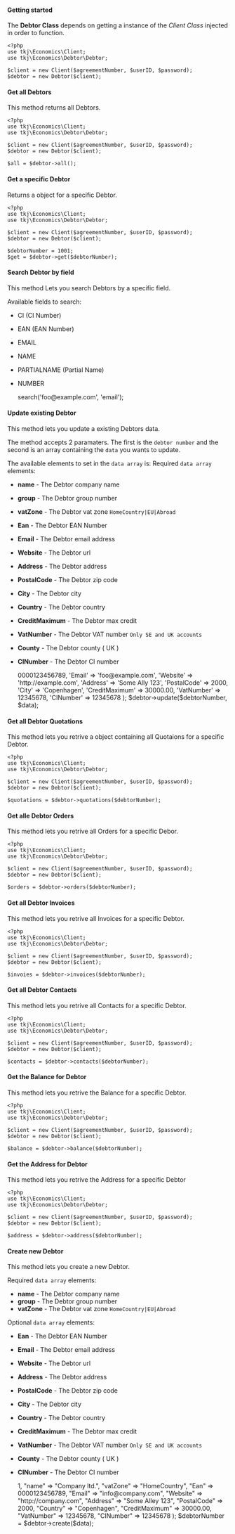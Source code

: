 #### Getting started
The **Debtor Class** depends on getting a instance of the *Client Class* injected in order to function.

    <?php
    use tkj\Economics\Client;
    use tkj\Economics\Debtor\Debtor;

    $client = new Client($agreementNumber, $userID, $password);
    $debtor = new Debtor($client);

#### Get all Debtors
This method returns all Debtors.

    <?php
    use tkj\Economics\Client;
    use tkj\Economics\Debtor\Debtor;

    $client = new Client($agreementNumber, $userID, $password);
    $debtor = new Debtor($client);

    $all = $debtor->all();

#### Get a specific Debtor
Returns a object for a specific Debtor.

    <?php
    use tkj\Economics\Client;
    use tkj\Economics\Debtor\Debtor;

    $client = new Client($agreementNumber, $userID, $password);
    $debtor = new Debtor($client);

    $debtorNumber = 1001;
    $get = $debtor->get($debtorNumber);

#### Search Debtor by field
This method Lets you search Debtors by a specific field.

Available fields to search:
* CI (CI Number)
* EAN (EAN Number)
* EMAIL
* NAME
* PARTIALNAME (Partial Name)
* NUMBER

    <?php
    use tkj\Economics\Client;
    use tkj\Economics\Debtor\Debtor;

    $client = new Client($agreementNumber, $userID, $password);
    $debtor = new Debtor($client);

    $restult = $debtor->search('foo@example.com', 'email');

#### Update existing Debtor
This method lets you update a existing Debtors data.

The method accepts 2 paramaters. The first is the `debtor number` and the second is an array containing the `data` you wants to update.

The available elements to set in the `data array` is:
Required `data array` elements:
* **name** - The Debtor company name
* **group** - The Debtor group number
* **vatZone** - The Debtor vat zone `HomeCountry|EU|Abroad`
* **Ean** - The Debtor EAN Number
* **Email** - The Debtor email address
* **Website** - The Debtor url
* **Address** - The Debtor address
* **PostalCode** - The Debtor zip code
* **City** - The Debtor city
* **Country** - The Debtor country
* **CreditMaximum** - The Debtor max credit
* **VatNumber** - The Debtor VAT number `Only SE and UK accounts`
* **County** - The Debtor county ( UK )
* **CINumber** - The Debtor CI number

    <?php
    use tkj\Economics\Client;
    use tkj\Economics\Debtor\Debtor;

    $client = new Client($agreementNumber, $userID, $password);
    $debtor = new Debtor($client);

    $data = array(
        'Ean'           => 0000123456789,
        'Email'         => 'foo@example.com',
        'Website'       => 'http://example.com',
        'Address'       => 'Some Ally 123',
        'PostalCode'    => 2000,
        'City'          => 'Copenhagen',
        'CreditMaximum' => 30000.00,
        'VatNumber'     => 12345678,
        'CINumber'      => 12345678
    );

    $debtor->update($debtorNumber, $data);

#### Get all Debtor Quotations
This method lets you retrive a object containing all Quotaions for a specific Debtor.

    <?php
    use tkj\Economics\Client;
    use tkj\Economics\Debtor\Debtor;

    $client = new Client($agreementNumber, $userID, $password);
    $debtor = new Debtor($client);

    $quotations = $debtor->quotations($debtorNumber);

#### Get alle Debtor Orders
This method lets you retrive all Orders for a specific Debor.

    <?php
    use tkj\Economics\Client;
    use tkj\Economics\Debtor\Debtor;

    $client = new Client($agreementNumber, $userID, $password);
    $debtor = new Debtor($client);

    $orders = $debtor->orders($debtorNumber);

#### Get all Debtor Invoices
This method lets you retrive all Invoices for a specific Debtor.

    <?php
    use tkj\Economics\Client;
    use tkj\Economics\Debtor\Debtor;

    $client = new Client($agreementNumber, $userID, $password);
    $debtor = new Debtor($client);

    $invoies = $debtor->invoices($debtorNumber);

#### Get all Debtor Contacts
This method lets you retrive all Contacts for a specific Debtor.

    <?php
    use tkj\Economics\Client;
    use tkj\Economics\Debtor\Debtor;

    $client = new Client($agreementNumber, $userID, $password);
    $debtor = new Debtor($client);

    $contacts = $debtor->contacts($debtorNumber);


#### Get the Balance for Debtor
This method lets you retrive the Balance for a specific Debtor.

    <?php
    use tkj\Economics\Client;
    use tkj\Economics\Debtor\Debtor;

    $client = new Client($agreementNumber, $userID, $password);
    $debtor = new Debtor($client);

    $balance = $debtor->balance($debtorNumber);

#### Get the Address for Debtor
This method lets you retrive the Address for a specific Debtor

    <?php
    use tkj\Economics\Client;
    use tkj\Economics\Debtor\Debtor;

    $client = new Client($agreementNumber, $userID, $password);
    $debtor = new Debtor($client);

    $address = $debtor->address($debtorNumber);

#### Create new Debtor
This method lets you create a new Debtor.

Required `data array` elements:
* **name** - The Debtor company name
* **group** - The Debtor group number
* **vatZone** - The Debtor vat zone `HomeCountry|EU|Abroad`

Optional `data array` elements:
* **Ean** - The Debtor EAN Number
* **Email** - The Debtor email address
* **Website** - The Debtor url
* **Address** - The Debtor address
* **PostalCode** - The Debtor zip code
* **City** - The Debtor city
* **Country** - The Debtor country
* **CreditMaximum** - The Debtor max credit
* **VatNumber** - The Debtor VAT number `Only SE and UK accounts`
* **County** - The Debtor county ( UK )
* **CINumber** - The Debtor CI number

    <?php
    use tkj\Economics\Client;
    use tkj\Economics\Debtor\Debtor;

    $client = new Client($agreementNumber, $userID, $password);
    $debtor = new Debtor($client);

    $data = array(
        "group"         => 1,
        "name"          => "Company ltd.",
        "vatZone"       => "HomeCountry",

        "Ean"           => 0000123456789,
        "Email"         => "info@company.com",
        "Website"       => "http://company.com",
        "Address"       => "Some Alley 123",
        "PostalCode"    => 2000,
        "Country"       => "Copenhagen",
        "CreditMaximum" => 30000.00,
        "VatNumber"     => 12345678,
        "CINumber"      => 12345678
    );

    $debtorNumber = $debtor->create($data);
